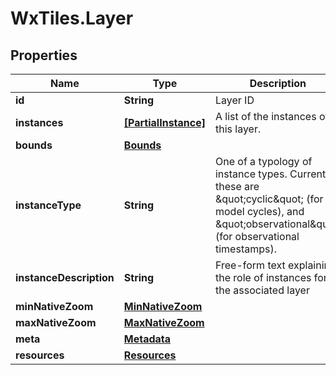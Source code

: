 # WxTiles.Layer

## Properties
Name | Type | Description | Notes
------------ | ------------- | ------------- | -------------
**id** | **String** | Layer ID | [optional] 
**instances** | [**[PartialInstance]**](PartialInstance.md) | A list of the instances of this layer. | [optional] 
**bounds** | [**Bounds**](Bounds.md) |  | [optional] 
**instanceType** | **String** | One of a typology of instance types. Currently these are \&quot;cyclic\&quot; (for model cycles), and \&quot;observational\&quot; (for observational timestamps). | [optional] 
**instanceDescription** | **String** | Free-form text explaining the role of instances for the associated layer | [optional] 
**minNativeZoom** | [**MinNativeZoom**](MinNativeZoom.md) |  | 
**maxNativeZoom** | [**MaxNativeZoom**](MaxNativeZoom.md) |  | 
**meta** | [**Metadata**](Metadata.md) |  | [optional] 
**resources** | [**Resources**](Resources.md) |  | [optional] 


